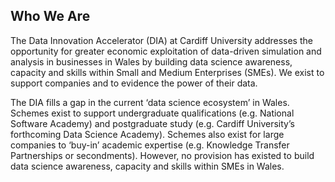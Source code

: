 ## Who We Are 

The Data Innovation Accelerator (DIA) at Cardiff University addresses the opportunity for greater economic exploitation of data-driven simulation and analysis in businesses in Wales by building data science awareness, capacity and skills within Small and Medium Enterprises (SMEs). We exist to support companies and to evidence the power of their data. 

The DIA fills a gap in the current ‘data science ecosystem’ in Wales. Schemes exist to support undergraduate qualifications (e.g. National Software Academy) and postgraduate study (e.g. Cardiff University’s forthcoming Data Science Academy). Schemes also exist for large companies to ‘buy-in’ academic expertise (e.g. Knowledge Transfer Partnerships or secondments). However, no provision has existed to build data science awareness, capacity and skills within SMEs in Wales. 